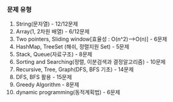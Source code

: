 ### 문제 유형
1. String(문자열) - 12/12문제
2. Array(1, 2차원 배열) - 6/12문제
3. Two pointers, Sliding window[효율성 : O(n^2)-->O(n)] - 6문제
4. HashMap, TreeSet (해쉬, 정렬지원 Set) - 5문제
5. Stack, Queue(자료구조) - 8문제
6. Sorting and Searching(정렬, 이분검색과 결정알고리즘) - 10문제
7. Recursive, Tree, Graph(DFS, BFS 기초) - 14문제
8. DFS, BFS 활용 - 15문제
9. Greedy Algorithm - 8문제
10. dynamic programming(동적계획법) - 6문제